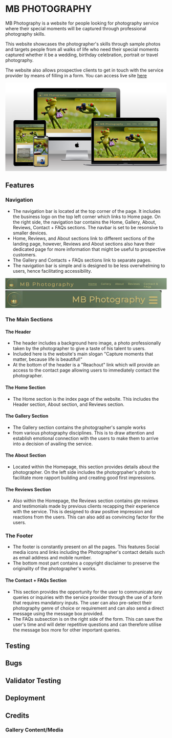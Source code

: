 # MB PHOTOGRAPHY
MB Photography is a website for people looking for photography service where their special moments will be captured through professional photography skills. 

This website showcases the photographer's skills through sample photos and targets people from all walks of life who need their special moments captured whether it be a wedding, birthday celebration, portrait or travel photography. 

The website also allows prospective clients to get in touch with the service provider by means of filling in a form. You can access live site [here](https://mikel072889.github.io/mb-photography-project1/)

![Mockups](readme-images/index-screenshot.png)

## Features
### Navigation 
* The navigation bar is located at the top corner of the page. It includes the business logo on the top left corner which links to Home page. On the right side, the navigation bar contains the Home, Gallery, About, Reviews, Contact + FAQs sections. The navbar is set to be resonsive to smaller devices.
* Home, Reviews, and About sections link to different sections of the landing page, however, Reviews and About sections also have their dedicated page for more information that might be useful to prospective customers.
* The Gallery and Contacts + FAQs sections link to separate pages.
* The navigation bar is simple and is designed to be less overwhelming to users, hence facilitating accessibility.

![Navbar](readme-images/navbar-widescreen.jpg)
![ToggleMenu](readme-images/navbar-mobile.jpg)

### The Main Sections
#### The Header
* The header includes a background hero image, a photo professionally taken by the photographer to give a taste of his talent to users.
* Included here is the website's main slogan "Capture moments that matter, because life is beautiful!"
* At the bottom of the header is a "Reachout" link which will provide an access to the contact page allowing users to immediately contact the photographer.

[comment]: <> (Screenshot photo will be included here once project is finished)

#### The Home Section
* The Home section is the index page of the website. This includes the Header section, About section, and Reviews section.

#### The Gallery Section
* The Gallery section contains the photographer's sample works
*  from various photography disciplines. This is to draw attention and establish emotional connection with the users to make them to arrive into a decision of availing the service.

#### The About Section
* Located within the Homepage, this section provides details about the photographer. On the left side includes the photogrpaher's photo to facilitate more rapport building and creating good first impressions.

#### The Reviews Section
* Also within the Homepage, the Reviews section contains gte reviews and testimonials made by previous clients recapping their experience with the service. This is designed to draw positive impression and reactions from the users. This can also add as convincing factor for the users.

### The Footer
* The footer is constantly present on all the pages. This features Social media icons and links including the Photographer's contact details such as email address and mobile number.
* The bottom most part contains a copyright disclaimer to preserve the originality of the photographer's works.  

#### The Contact + FAQs Section
* This section provides the opportunity for the user to communicate any queries or inquiries with the service provider through the use of a form that requires mandatory inputs. The user can also pre-select their photography genre of choice or requirement and can also send a direct message using the message box provided.
* The FAQs subsection is on the right side of the form. This can save the user's time and will deter repetitive questions and can therefore utilise the message box more for other important queries. 

## Testing
[comment]: <> (awaiting project's near completion)

## Bugs
[comment]: <> (awaiting project's near completion)

## Validator Testing 
[comment]: <> (awaiting project's near completion)

## Deployment
[comment]: <> (awaiting project's near completion)

## Credits
### Gallery Content/Media
[comment]: <> (awaiting project's near completion)
